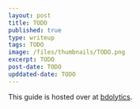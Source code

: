 ```yaml
---
layout: post
title: TODO
published: true
type: writeup
tags: TODO
image: /files/thumbnails/TODO.png
excerpt: TODO
post-date: TODO
upddated-date: TODO
---
```


This guide is hosted over at [bdolytics](TODO_Link).